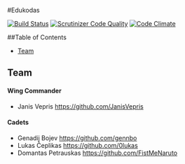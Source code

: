 #Edukodas

[![Build Status](https://travis-ci.org/nfqakademija/Edukodas.svg?branch=develop)](https://travis-ci.org/nfqakademija/Edukodas)
[![Scrutinizer Code Quality](https://scrutinizer-ci.com/g/nfqakademija/Edukodas/badges/quality-score.png?b=develop)](https://scrutinizer-ci.com/g/nfqakademija/Edukodas/?branch=develop)
[![Code Climate](https://codeclimate.com/github/nfqakademija/Edukodas/badges/gpa.svg)](https://codeclimate.com/github/nfqakademija/Edukodas)

##Table of Contents

* [Team](#team)

## <a name='team'></a>Team

#### Wing Commander

* Janis Vepris <https://github.com/JanisVepris>

#### Cadets

* Genadij Bojev <https://github.com/gennbo>
* Lukas Čeplikas <https://github.com/0lukas>
* Domantas Petrauskas <https://github.com/FistMeNaruto>